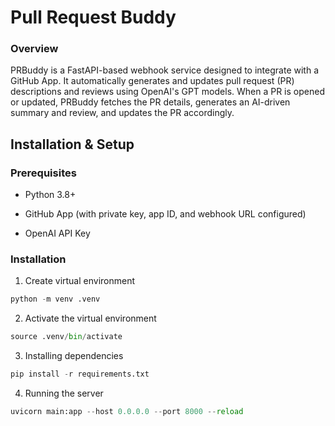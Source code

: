 # Pull Request Buddy

### Overview

PRBuddy is a FastAPI-based webhook service designed to integrate with a GitHub App. It automatically generates and updates pull request (PR) descriptions and reviews using OpenAI's GPT models. When a PR is opened or updated, PRBuddy fetches the PR details, generates an AI-driven summary and review, and updates the PR accordingly.




## Installation & Setup

### Prerequisites

- Python 3.8+

- GitHub App (with private key, app ID, and webhook URL configured)

- OpenAI API Key

### Installation

1. Create virtual environment
```python
python -m venv .venv
```

2. Activate the virtual environment
```python
source .venv/bin/activate
```

3. Installing dependencies

```python
pip install -r requirements.txt
```
4. Running the server

```python
uvicorn main:app --host 0.0.0.0 --port 8000 --reload
```